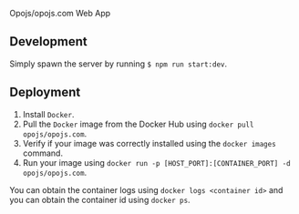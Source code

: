 Opojs/opojs.com Web App

## Development

Simply spawn the server by running `$ npm run start:dev`.

## Deployment

1. Install `Docker`.
2. Pull the `Docker` image from the Docker Hub using `docker pull opojs/opojs.com`.
3. Verify if your image was correctly installed using the `docker images` command.
4. Run your image using `docker run -p [HOST_PORT]:[CONTAINER_PORT] -d opojs/opojs.com`.

You can obtain the container logs using `docker logs <container id>` and you can obtain the container id using `docker ps`.
